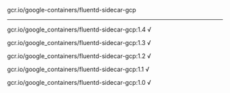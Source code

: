 gcr.io/google-containers/fluentd-sidecar-gcp 

----
gcr.io/google_containers/fluentd-sidecar-gcp:1.4 √

gcr.io/google_containers/fluentd-sidecar-gcp:1.3 √

gcr.io/google_containers/fluentd-sidecar-gcp:1.2 √

gcr.io/google_containers/fluentd-sidecar-gcp:1.1 √

gcr.io/google_containers/fluentd-sidecar-gcp:1.0 √

